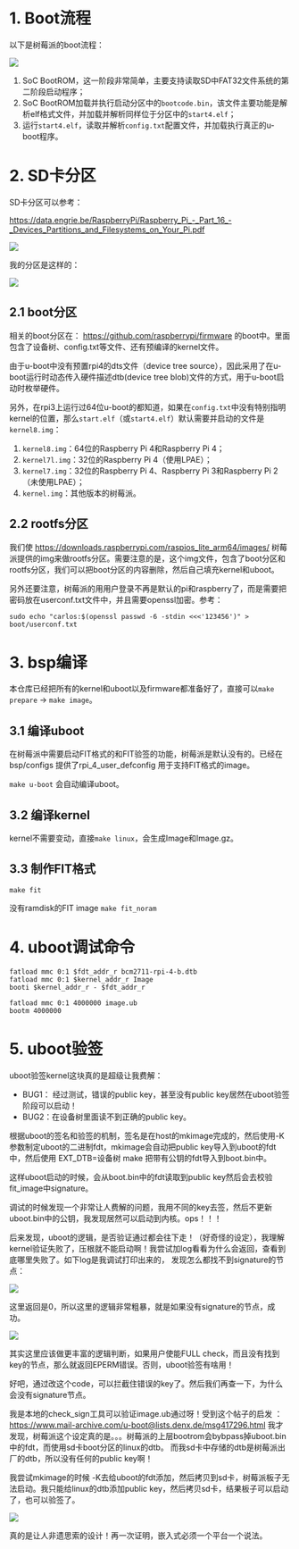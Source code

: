 # 1. Boot流程

以下是树莓派的boot流程：

![](https://raw.githubusercontent.com/carloscn/images/main/typora202403021452499.png)

1. SoC BootROM，这一阶段非常简单，主要支持读取SD中FAT32文件系统的第二阶段启动程序；
2. SoC BootROM加载并执行启动分区中的`bootcode.bin`，该文件主要功能是解析elf格式文件，并加载并解析同样位于分区中的`start4.elf`；
3. 运行`start4.elf`，读取并解析`config.txt`配置文件，并加载执行真正的u-boot程序。

# 2. SD卡分区

SD卡分区可以参考：

https://data.engrie.be/RaspberryPi/Raspberry_Pi_-_Part_16_-_Devices_Partitions_and_Filesystems_on_Your_Pi.pdf

![](https://raw.githubusercontent.com/carloscn/images/main/typora202403021500013.png)

我的分区是这样的：

![](https://raw.githubusercontent.com/carloscn/images/main/typora202403021504540.png)

## 2.1 boot分区

相关的boot分区在： https://github.com/raspberrypi/firmware 的boot中。里面包含了设备树、config.txt等文件、还有预编译的kernel文件。

由于u-boot中没有预置rpi4的dts文件（device tree source），因此采用了在u-boot运行时动态传入硬件描述dtb(device tree blob)文件的方式，用于u-boot启动时枚举硬件。

另外，在rpi3上运行过64位u-boot的都知道，如果在`config.txt`中没有特别指明kernel的位置，那么`start.elf`（或`start4.elf`）默认需要并启动的文件是`kernel8.img`：

1. `kernel8.img`：64位的Raspberry Pi 4和Raspberry Pi 4；
2. `kernel7l.img`：32位的Raspberry Pi 4（使用LPAE）；
3. `kernel7.img`：32位的Raspberry Pi 4、Raspberry Pi 3和Raspberry Pi 2（未使用LPAE）；
4. `kernel.img`：其他版本的树莓派。

## 2.2 rootfs分区

我们使 https://downloads.raspberrypi.com/raspios_lite_arm64/images/ 树莓派提供的img来做rootfs分区。需要注意的是，这个img文件，包含了boot分区和rootfs分区，我们可以把boot分区的内容删除，然后自己填充kernel和uboot。

另外还要注意，树莓派的用用户登录不再是默认的pi和raspberry了，而是需要把密码放在userconf.txt文件中，并且需要openssl加密。参考： 

`sudo echo "carlos:$(openssl passwd -6 -stdin <<<'123456')" > boot/userconf.txt`

# 3. bsp编译

本仓库已经把所有的kernel和uboot以及firmware都准备好了，直接可以`make prepare` -> `make image`。

## 3.1 编译uboot

在树莓派中需要启动FIT格式的和FIT验签的功能，树莓派是默认没有的。已经在bsp/configs 提供了rpi_4_user_defconfig 用于支持FIT格式的image。

`make u-boot` 会自动编译uboot。

## 3.2 编译kernel

kernel不需要变动，直接`make linux`，会生成Image和Image.gz。

## 3.3 制作FIT格式

`make fit`

没有ramdisk的FIT image `make fit_noram`

# 4. uboot调试命令

```
fatload mmc 0:1 $fdt_addr_r bcm2711-rpi-4-b.dtb
fatload mmc 0:1 $kernel_addr_r Image
booti $kernel_addr_r - $fdt_addr_r

fatload mmc 0:1 4000000 image.ub
bootm 4000000
```

# 5. uboot验签

uboot验签kernel这块真的是超级让我费解：
* BUG1： 经过测试，错误的public key，甚至没有public key居然在uboot验签阶段可以启动！
* BUG2：在设备树里面读不到正确的public key。

根据uboot的签名和验签的机制，签名是在host的mkimage完成的，然后使用-K参数制定uboot的二进制fdt，mkimage会自动把public key导入到uboot的fdt中，然后使用 EXT_DTB=设备树 make 把带有公钥的fdt导入到boot.bin中。

这样uboot启动的时候，会从boot.bin中的fdt读取到public key然后会去校验fit_image中signature。

调试的时候发现一个非常让人费解的问题，我用不同的key去签，然后不更新uboot.bin中的公钥，我发现居然可以启动到内核。ops！！！

后来发现，uboot的逻辑，是否验证通过都会往下走！（好奇怪的设定），我理解kernel验证失败了，压根就不能启动啊！我尝试加log看看为什么会返回，查看到底哪里失败了。如下log是我调试打印出来的， 发现怎么都找不到signature的节点：

![](https://raw.githubusercontent.com/carloscn/images/main/typora202403031047853.png)

这里返回是0，所以这里的逻辑非常粗暴，就是如果没有signature的节点，成功。

![](https://raw.githubusercontent.com/carloscn/images/main/typoratyporatypora202403031034197.png)

其实这里应该做更丰富的逻辑判断，如果用户使能FULL check，而且没有找到key的节点，那么就返回EPERM错误。否则，uboot验签有啥用！

好吧，通过改这个code，可以拦截住错误的key了。然后我们再查一下，为什么会没有signature节点。

我是本地的check_sign工具可以验证image.ub通过呀！受到这个帖子的启发 ： https://www.mail-archive.com/u-boot@lists.denx.de/msg417296.html  我才发现，树莓派这个设定真的是。。。树莓派的上层bootrom会bybpass掉uboot.bin中的fdt，而使用sd卡boot分区的linux的dtb。 而我sd卡中存储的dtb是树莓派出厂的dtb，所以没有任何的public key啊！

我尝试mkimage的时候 -K去给uboot的fdt添加，然后拷贝到sd卡，树莓派板子无法启动。我只能给linux的dtb添加public key，然后拷贝sd卡，结果板子可以启动了，也可以验签了。

![](https://raw.githubusercontent.com/carloscn/images/main/typoratypora202403031045031.png)

真的是让人非遗思索的设计！再一次证明，嵌入式必须一个平台一个说法。



